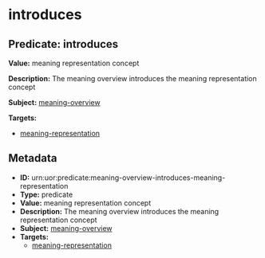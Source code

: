 # introduces

## Predicate: introduces

**Value:** meaning representation concept

**Description:** The meaning overview introduces the meaning representation concept

**Subject:** [meaning-overview](../Concepts/meaning-overview.md)

**Targets:**

- [meaning-representation](../Concepts/meaning-representation.md)

## Metadata

- **ID:** urn:uor:predicate:meaning-overview-introduces-meaning-representation
- **Type:** predicate
- **Value:** meaning representation concept
- **Description:** The meaning overview introduces the meaning representation concept
- **Subject:** [meaning-overview](../Concepts/meaning-overview.md)
- **Targets:**
  - [meaning-representation](../Concepts/meaning-representation.md)
